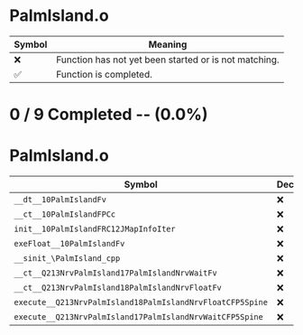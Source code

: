 # PalmIsland.o
| Symbol | Meaning 
| ------------- | ------------- 
| :x: | Function has not yet been started or is not matching. 
| :white_check_mark: | Function is completed. 


# 0 / 9 Completed -- (0.0%)
# PalmIsland.o
| Symbol | Decompiled? |
| ------------- | ------------- |
| `__dt__10PalmIslandFv` | :x: |
| `__ct__10PalmIslandFPCc` | :x: |
| `init__10PalmIslandFRC12JMapInfoIter` | :x: |
| `exeFloat__10PalmIslandFv` | :x: |
| `__sinit_\PalmIsland_cpp` | :x: |
| `__ct__Q213NrvPalmIsland17PalmIslandNrvWaitFv` | :x: |
| `__ct__Q213NrvPalmIsland18PalmIslandNrvFloatFv` | :x: |
| `execute__Q213NrvPalmIsland18PalmIslandNrvFloatCFP5Spine` | :x: |
| `execute__Q213NrvPalmIsland17PalmIslandNrvWaitCFP5Spine` | :x: |
